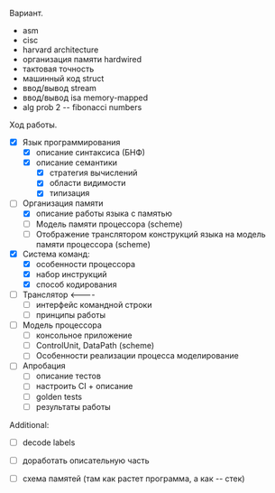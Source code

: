 Вариант.
* asm
* cisc
* harvard architecture
* организация памяти hardwired
* тактовая точность
* машинный код struct
* ввод/вывод stream
* ввод/вывод isa memory-mapped
* alg prob 2 -- fibonacci numbers

Ход работы.

- [x] Язык программирования
  - [x] описание синтаксиса (БНФ)
  - [x] описание семантики
    - [x] стратегия вычислений
    - [x] области видимости
    - [x] типизация

- [ ] Организация памяти
  - [x] описание работы языка с памятью
  - [ ] Модель памяти процессора (scheme)
  - [ ] Отображение транслятором конструкций языка на модель памяти процессора (scheme)

- [x] Cистема команд:
  - [x] особенности процессора
  - [x] набор инструкций
  - [x] способ кодирования

- [ ] Транслятор <----
  - [ ] интерфейс командной строки
  - [ ] принципы работы 

- [ ] Модель процессора
  - [ ] консольное приложение
  - [ ] ControlUnit, DataPath (scheme)
  - [ ] Особенности реализации процесса моделирование

- [ ] Апробация
  - [ ] описание тестов
  - [ ] настроить CI + описание
  - [ ] golden tests
  - [ ] результаты работы

Additional:
-[ ] decode labels


- [ ] доработать описательную часть
- [ ] схема памятей (там как растет программа, а как -- стек)